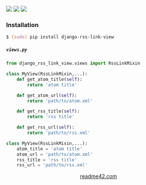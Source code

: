 <!--
https://readme42.com
-->


[![](https://img.shields.io/pypi/v/django-rss-link-view.svg?maxAge=3600)](https://pypi.org/project/django-rss-link-view/)
[![](https://img.shields.io/badge/License-Unlicense-blue.svg?longCache=True)](https://unlicense.org/)
[![](https://github.com/andrewp-as-is/django-rss-link-view.py/workflows/tests42/badge.svg)](https://github.com/andrewp-as-is/django-rss-link-view.py/actions)

### Installation
```bash
$ [sudo] pip install django-rss-link-view
```

##### `views.py`
```python
from django_rss_link_view.views import RssLinkMixin

class MyView(RssLinkMixin,...):
    def get_atom_title(self):
        return 'atom title'

    def get_atom_url(self):
        return 'path/to/atom.xml'

    def get_rss_title(self):
        return 'rss title'

    def get_rss_url(self):
        return 'path/to/rss.xml'
```

```python
class MyView(RssLinkMixin,...):
    atom_title = 'atom title'
    atom_url = 'path/to/atom.xml'
    rss_title = 'rss title'
    rss_url = 'path/to/rss.xml'
```

<p align="center">
    <a href="https://readme42.com/">readme42.com</a>
</p>
